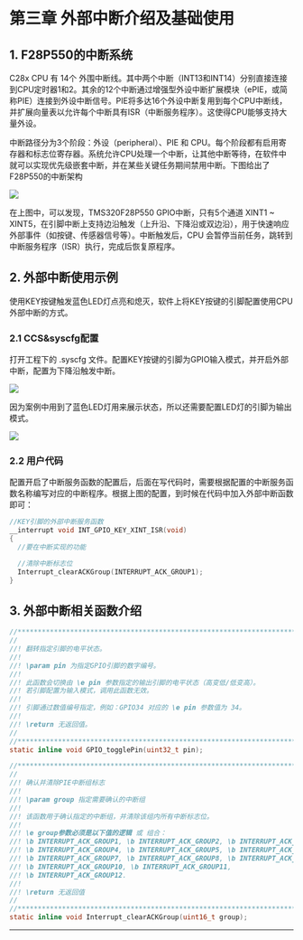 # 第三章 外部中断介绍及基础使用

## 1. F28P550的中断系统

C28x CPU 有 14个 外围中断线。其中两个中断（INT13和INT14）分别直接连接到CPU定时器1和2。其余的12个中断通过增强型外设中断扩展模块（ePIE，或简称PIE）连接到外设中断信号。PIE将多达16个外设中断复用到每个CPU中断线，并扩展向量表以允许每个中断具有ISR（中断服务程序）。这使得CPU能够支持大量外设。

中断路径分为3个阶段：外设（peripheral）、PIE 和 CPU。每个阶段都有启用寄存器和标志位寄存器。系统允许CPU处理一个中断，让其他中断等待，在软件中就可以实现优先级嵌套中断，并在某些关键任务期间禁用中断。下图给出了F28P550的中断架构

![](https://wiki.lckfb.com/storage/images/zh-hans/tjx-tms320f28p550/beginner/interrupt/interrupt_20250521_195934.png)

在上图中，可以发现，TMS320F28P550 GPIO中断，只有5个通道 XINT1 ~ XINT5​​，在引脚中断上支持边沿触发（上升沿、下降沿或双边沿），用于快速响应外部事件（如按键、传感器信号等）。中断触发后，CPU 会暂停当前任务，跳转到中断服务程序（ISR）执行，完成后恢复原程序。

## 2. 外部中断使用示例

使用KEY按键触发蓝色LED灯点亮和熄灭，软件上将KEY按键的引脚配置使用CPU外部中断的方式。

### 2.1 CCS&syscfg配置

打开工程下的 .syscfg 文件。配置KEY按键的引脚为GPIO输入模式，并开启外部中断，配置为下降沿触发中断。

![](https://wiki.lckfb.com/storage/images/zh-hans/tjx-tms320f28p550/beginner/interrupt/interrupt_20250516_111203.png)

因为案例中用到了蓝色LED灯用来展示状态，所以还需要配置LED灯的引脚为输出模式。

![](https://wiki.lckfb.com/storage/images/zh-hans/tjx-tms320f28p550/beginner/interrupt/interrupt_20250521_202618.png)

### 2.2 用户代码

配置开启了中断服务函数的配置后，后面在写代码时，需要根据配置的中断服务函数名称编写对应的中断程序。根据上图的配置，到时候在代码中加入外部中断函数即可：

```c
//KEY引脚的外部中断服务函数
__interrupt void INT_GPIO_KEY_XINT_ISR(void)
{
  //要在中断实现的功能

  //清除中断标志位
  Interrupt_clearACKGroup(INTERRUPT_ACK_GROUP1);
}
```

## 3. 外部中断相关函数介绍

```c
//*****************************************************************************
//
//! 翻转指定引脚的电平状态。
//!
//! \param pin 为指定GPIO引脚的数字编号。
//!
//! 此函数会切换由 \e pin 参数指定的输出引脚的电平状态（高变低/低变高）。
//! 若引脚配置为输入模式，调用此函数无效。
//!
//! 引脚通过数值编号指定，例如：GPIO34 对应的 \e pin 参数值为 34。
//!
//! \return 无返回值。
//
//*****************************************************************************
static inline void GPIO_togglePin(uint32_t pin);

//*****************************************************************************
//
//! 确认并清除PIE中断组标志
//!
//! \param group 指定需要确认的中断组
//!
//! 该函数用于确认指定的中断组，并清除该组内所有中断标志位。
//!
//! \e group参数必须是以下值的逻辑 或 组合：
//! \b INTERRUPT_ACK_GROUP1, \b INTERRUPT_ACK_GROUP2, \b INTERRUPT_ACK_GROUP3
//! \b INTERRUPT_ACK_GROUP4, \b INTERRUPT_ACK_GROUP5, \b INTERRUPT_ACK_GROUP6
//! \b INTERRUPT_ACK_GROUP7, \b INTERRUPT_ACK_GROUP8, \b INTERRUPT_ACK_GROUP9
//! \b INTERRUPT_ACK_GROUP10, \b INTERRUPT_ACK_GROUP11,
//! \b INTERRUPT_ACK_GROUP12.
//!
//! \return 无返回值
//
//*****************************************************************************
static inline void Interrupt_clearACKGroup(uint16_t group);
```

---
